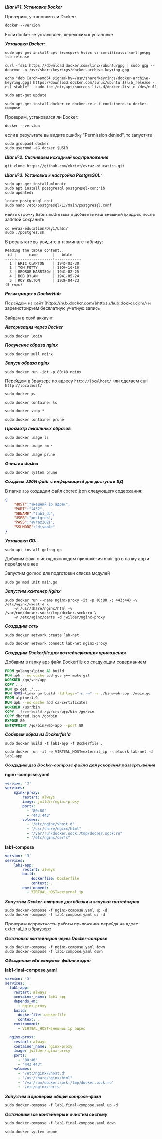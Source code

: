 ***Шаг №1. Установка Docker***

Проверим, установлен ли Docker:

```shell
docker --version
```

Если docker не установлен, переходим к установке

***Установка Docker:***

```shell
sudo apt-get install apt-transport-https ca-certificates curl gnupg lsb-release

curl -fsSL https://download.docker.com/linux/ubuntu/gpg | sudo gpg --dearmor -o /usr/share/keyrings/docker-archive-keyring.gpg

echo "deb [arch=amd64 signed-by=/usr/share/keyrings/docker-archive-keyring.gpg] https://download.docker.com/linux/ubuntu $(lsb_release -cs) stable" | sudo tee /etc/apt/sources.list.d/docker.list > /dev/null

sudo apt-get update

sudo apt-get install docker-ce docker-ce-cli containerd.io docker-compose
```
Проверим, установился ли Docker:

```shell
docker --version
```

если в результате вы видите ошибку "Permission denied", то запустите

```shell
sudo groupadd docker
sudo usermod -aG docker $USER
```

***Шаг №2. Скачиваем исходный код приложения***

```shell
git clone https://github.com/ekrivt/evraz-education.git
```

***Шаг №3. Установка и настройка PostgreSQL:***

```shell
sudo apt-get install mlocate
sudo apt install postgresql postgresql-contrib
sudo updatedb
```

```shell
locate postgresql.conf
sudo nano /etc/postgresql/12/main/postgresql.conf
```

найти строчку listen_addresses и добавить наш внешний ip aдрес после запятой
сохранить

```shell
cd evraz-education/Day1/Lab1/
sudo ./postgres.sh
```
В результате вы увидите в терминале таблицу:

```shell
Reading the table content...
 id |      name       |   bdate    
----+-----------------+------------
  1 | ERIC CLAPTON    | 1945-03-30
  2 | TOM PETTY       | 1950-10-20
  3 | GEORGE HARRISON | 1943-02-25
  4 | BOB DYLAN       | 1941-05-24
  5 | ROY KELTON      | 1936-04-23
(5 rows)
```

***Регистрация в DockerHub***

Перейдем на сайт [https://hub.docker.com/](https://hub.docker.com/) и зарегистрируем бесплатную учетную запись

Зайдем в свой аккаунт

***Авторизация через Docker***

```shell
sudo docker login
```
***Получение образа nginx***

```shell
sudo docker pull nginx
```
***Запуск образа nginx***

```shell
sudo docker run -idt -p 80:80 nginx
```    
Перейдем в браузере по адресу `http://localhost/` или сделаем curl `http://localhost/`



```shell
sudo docker ps

sudo docker container ls

sudo docker stop *

sudo docker container prune
```

***Просмотр локальных образов***

```shell
sudo docker image ls

sudo docker image rm *

sudo docker image prune
```
***Очистка docker***

```shell
sudo docker system prune
```
***Создаем JSON файл с информацией для доступа к БД***

В папке `app` создадим файл dbcred.json следующего содержания:

```json
{
    "HOST":"внешний ip адрес",
    "PORT":"5432",
    "DBNAME":"lab1_db",
    "USER":"postgres",
    "PASS":"evraz2021",
    "SSLMODE":"disable"
}
```

***Установка GO:***

```shell
sudo apt install golang-go
```

Добавим файл с исходным кодом приложения main.go в папку app и перейдем в нее

Запустим go mod для подготовки списка модулей

```shell
sudo go mod init main.go
```
***Запустим контенер Nginx***

```shell
sudo docker run --name nginx-proxy -it -p 80:80 -p 443:443 -v /etc/nginx/vhost.d \
    -v /usr/share/nginx/html -v /var/run/docker.sock:/tmp/docker.sock:ro \
    -v /etc/nginx/certs -d jwilder/nginx-proxy
```
***Создадим сеть***

```shell
sudo docker network create lab-net

sudo docker network connect lab-net nginx-proxy
```
***Создадим Dockerfile для контейнеризации приложения***

Добавим в папку app файл Dockerfile со следующим содержанием

```dockerfile
FROM golang:alpine AS build
RUN apk --no-cache add gcc g++ make git
WORKDIR /go/src/app
COPY . .
RUN go get ./...
RUN GOOS=linux go build -ldflags="-s -w" -o ./bin/web-app ./main.go
FROM alpine:3.9
RUN apk --no-cache add ca-certificates
WORKDIR /usr/bin
COPY --from=build /go/src/app/bin /go/bin
COPY dbcred.json /go/bin
EXPOSE 80
ENTRYPOINT /go/bin/web-app --port 80
```

***Соберем образ из Dockerfile'а***

```shell
sudo docker build -t lab1-app -f Dockerfile .

sudo docker run -it -e VIRTUAL_HOST=external_ip --network lab-net -d lab1-app
```

***Создадим два Docker-compose файла для ускорения развертывания***

**nginx-compose.yaml**

```yaml
version: '3'
services:
    nginx-proxy:
        restart: always
        image: jwilder/nginx-proxy
        ports:
          - "80:80"
          - "443:443"
        volumes:
          - "/etc/nginx/vhost.d"
          - "/usr/share/nginx/html"
          - "/var/run/docker.sock:/tmp/docker.sock:ro"
          - "/etc/nginx/certs"
```
**lab1-compose**

```yaml
version: '3'
services:
    lab1-app:
        restart: always
        build:
            dockerfile: Dockerfile
            context: .
        environment:
          - VIRTUAL_HOST=external_ip
```

***Запустим Docker-compose для сборки и запуска контейнеров***

```shell
sudo docker-compose -f nginx-compose.yaml up -d 
sudo docker-compose -f lab1-compose.yaml up -d 
```
Проверим корректность работы приложения перейдя на адрес external_ip в браузере

***Остановка контейнеров через Docker-compose***

```shell
sudo docker-compose -f nginx-compose.yaml down 
sudo docker-compose -f lab1-compose.yaml down
```
***Объединим оба compose-файла в один***

**lab1-final-compose.yaml**

```yaml
version: '3'
services:
  lab1-app:
    restart: always
    container_name: lab1-app
    depends_on:
      - nginx-proxy
    build:
      dockerfile: Dockerfile
      context: .
    environment:
      - VIRTUAL_HOST=внешний ip адрес

  nginx-proxy:
    restart: always
    container_name: nginx-proxy
    image: jwilder/nginx-proxy
    ports:
      - "80:80"
      - "443:443"
    volumes:
      - "/etc/nginx/vhost.d"
      - "/usr/share/nginx/html"
      - "/var/run/docker.sock:/tmp/docker.sock:ro"
      - "/etc/nginx/certs"
```
***Запустим и проверим общий compose-файл***

```shell
sudo docker-compose -f lab1-final-compose.yaml up -d 
```
***Остановим все контейнеры и очистим систему***

```shell
sudo docker-compose -f lab1-final-compose.yaml down

sudo docker system prune
```
